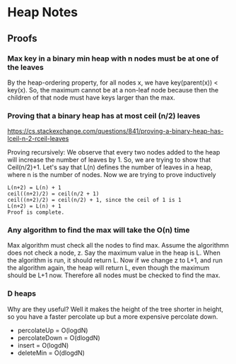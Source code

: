 # Heap Notes

## Proofs

### Max key in a binary min heap with n nodes must be at one of the leaves
By the heap-ordering property, for all nodes x, we have key(parent(x)) < key(x).
So, the maximum cannot be at a non-leaf node because then the children of that
node must have keys larger than the max.

### Proving that a binary heap has at most ceil (n/2) leaves
https://cs.stackexchange.com/questions/841/proving-a-binary-heap-has-lceil-n-2-rceil-leaves

Proving recursively:
We observe that every two nodes added to the heap will increase the number of leaves by 1. 
So, we are trying to show that Ceil(n/2)+1.
Let's say that L(n) defines the number of leaves in a heap, where n is the number of nodes.
Now we are trying to prove inductively 
```
L(n+2) = L(n) + 1
ceil((n+2)/2) = ceil(n/2 + 1)
ceil((n+2)/2) = ceil(n/2) + 1, since the ceil of 1 is 1
L(n+2) = L(n) + 1
Proof is complete. 
```

### Any algorithm to find the max will take the O(n) time
Max algorithm must check all the nodes to find max.
Assume the algorithmn does not check a node, z. 
Say the maximum value in the heap is L. When the algorithm is run, it should return L.
Now if we change z to L+1, and run the algorithm again, the heap will return L, even though the maximum should be L+1 now. 
Therefore all nodes must be checked to find the max. 

### D heaps
Why are they useful? Well it makes the height of the tree shorter in height, so you have a faster percolate up but a more expensive percolate down.   
* percolateUp = O(logdN)   
* percolateDown = O(dlogdN)   
* insert = O(logdN)
* deleteMin = O(dlogdN)
